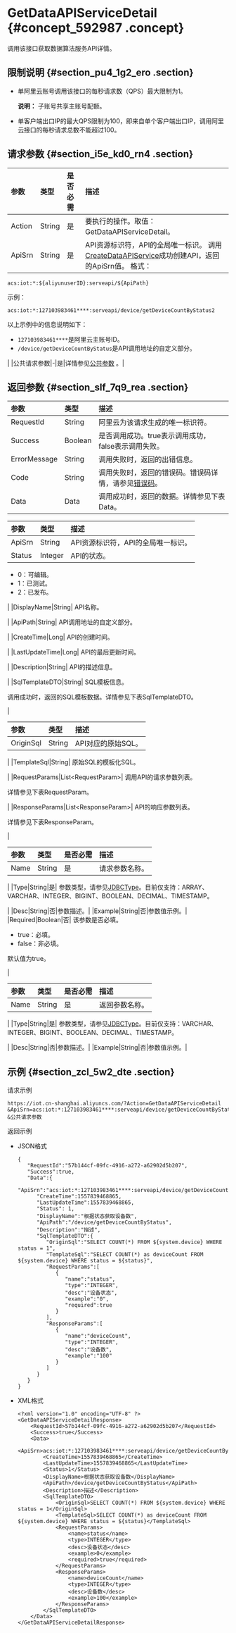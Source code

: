 # GetDataAPIServiceDetail {#concept_592987 .concept}

调用该接口获取数据算法服务API详情。

## 限制说明 {#section_pu4_1g2_ero .section}

-   单阿里云账号调用该接口的每秒请求数（QPS）最大限制为1。

    **说明：** 子账号共享主账号配额。

-   单客户端出口IP的最大QPS限制为100，即来自单个客户端出口IP，调用阿里云接口的每秒请求总数不能超过100。

## 请求参数 {#section_i5e_kd0_rn4 .section}

|参数|类型|是否必需|描述|
|:-|:-|:---|:-|
|Action|String|是|要执行的操作。取值：GetDataAPIServiceDetail。|
|ApiSrn|String|是|API资源标识符，API的全局唯一标识。 调用[CreateDataAPIService](cn.zh-CN/云端开发指南/云端API参考/数据开发API管理/CreateDataAPIService.md#)成功创建API，返回的ApiSrn值。 格式：

 ``` {#codeblock_391_wf7_y8j}
acs:iot:*:${aliyunuserID}:serveapi/${ApiPath}
```

 示例：

 ``` {#codeblock_fum_7gm_5ux}
acs:iot:*:127103983461****:serveapi/device/getDeviceCountByStatus2
```

 以上示例中的信息说明如下：

 -   `127103983461****`是阿里云主账号ID。
-   `/device/getDeviceCountByStatus`是API调用地址的自定义部分。

 |
|公共请求参数|-|是|详情参见[公共参数](cn.zh-CN/云端开发指南/云端API参考/公共参数.md#) 。|

## 返回参数 {#section_slf_7q9_rea .section}

|参数|类型|描述|
|:-|:-|:-|
|RequestId|String|阿里云为该请求生成的唯一标识符。|
|Success|Boolean|是否调用成功。true表示调用成功，false表示调用失败。|
|ErrorMessage|String|调用失败时，返回的出错信息。|
|Code|String|调用失败时，返回的错误码。错误码详情，请参见[错误码](cn.zh-CN/云端开发指南/云端API参考/错误码.md#)。|
|Data|Data|调用成功时，返回的数据。详情参见下表Data。|

|参数|类型|描述|
|:-|:-|:-|
|ApiSrn|String|API资源标识符，API的全局唯一标识。|
|Status|Integer| API的状态。

 -   0：可编辑。
-   1：已测试。
-   2：已发布。

 |
|DisplayName|String| API名称。

 |
|ApiPath|String| API调用地址的自定义部分。

 |
|CreateTime|Long| API的创建时间。

 |
|LastUpdateTime|Long| API的最后更新时间。

 |
|Description|String| API的描述信息。

 |
|SqlTemplateDTO|String| SQL模板信息。

 调用成功时，返回的SQL模板数据。详情参见下表SqlTemplateDTO。

 |

|参数|类型|描述|
|:-|:-|:-|
|OriginSql|String| API对应的原始SQL。

 |
|TemplateSql|String| 原始SQL的模板化SQL。

 |
|RequestParams|List<RequestParam\>| 调用API的请求参数列表。

 详情参见下表RequestParam。

 |
|ResponseParams|List<ResponseParam\>| API的响应参数列表。

 详情参见下表ResponseParam。

 |

|参数|类型|是否必需|描述|
|:-|:-|:---|:-|
|Name|String|是| 请求参数名称。

 |
|Type|String|是| 参数类型，请参见[JDBCType](https://docs.oracle.com/javase/8/docs/api/java/sql/JDBCType.html)。目前仅支持：ARRAY、VARCHAR、INTEGER、BIGINT、BOOLEAN、DECIMAL、TIMESTAMP。

 |
|Desc|String|否|参数描述。|
|Example|String|否|参数值示例。|
|Required|Boolean|否| 该参数是否必填。

 -   true：必填。
-   false：非必填。

 默认值为true。

 |

|参数|类型|是否必需|描述|
|:-|:-|:---|:-|
|Name|String|是| 返回参数名称。

 |
|Type|String|是| 参数类型，请参见[JDBCType](https://docs.oracle.com/javase/8/docs/api/java/sql/JDBCType.html)。目前仅支持：VARCHAR、INTEGER、BIGINT、BOOLEAN、DECIMAL、TIMESTAMP。

 |
|Desc|String|否|参数描述。|
|Example|String|否|参数值示例。|

## 示例 {#section_zcl_5w2_dte .section}

请求示例

``` {#codeblock_2k0_in4_ahl}
https://iot.cn-shanghai.aliyuncs.com/?Action=GetDataAPIServiceDetail
&ApiSrn=acs:iot:*:127103983461****:serveapi/device/getDeviceCountByStatus2
&公共请求参数
```

返回示例

-   JSON格式

    ``` {#codeblock_k6b_tt2_41u}
    {
       "RequestId":"57b144cf-09fc-4916-a272-a62902d5b207",
       "Success":true,
       "Data":{
          "ApiSrn":"acs:iot:*:127103983461****:serveapi/device/getDeviceCountByStatus2",
          "CreateTime":1557839468865,
          "LastUpdateTime":1557839468865,
          "Status": 1,
          "DisplayName":"根据状态获取设备数",
          "ApiPath":"/device/getDeviceCountByStatus",
          "Description":"描述",
          "SqlTemplateDTO":{
             "OriginSql":"SELECT COUNT(*) FROM ${system.device} WHERE status = 1",
             "TemplateSql":"SELECT COUNT(*) as deviceCount FROM ${system.device} WHERE status = ${status}",
             "RequestParams":[
                {
                   "name":"status",
                   "type":"INTEGER",
                   "desc":"设备状态",
                   "example":"0",
                   "required":true
                }
             ],
             "ResponseParams":[
                {
                   "name":"deviceCount",
                   "type":"INTEGER",
                   "desc":"设备数",
                   "example":"100"
                }
             ]
          }
       }
    }
    ```

-   XML格式

    ``` {#codeblock_mhx_36d_mdj}
    <?xml version="1.0" encoding="UTF-8" ?>
    <GetDataAPIServiceDetailResponse>
        <RequestId>57b144cf-09fc-4916-a272-a62902d5b207</RequestId>
        <Success>true</Success>
        <Data>
            <ApiSrn>acs:iot:*:127103983461****:serveapi/device/getDeviceCountByStatus2</ApiSrn>
            <CreateTime>1557839468865</CreateTime>
            <LastUpdateTime>1557839468865</LastUpdateTime>
            <Status>1</Status>
            <DisplayName>根据状态获取设备数</DisplayName>
            <ApiPath>/device/getDeviceCountByStatus</ApiPath>
            <Description>描述</Description>
            <SqlTemplateDTO>
                <OriginSql>SELECT COUNT(*) FROM ${system.device} WHERE status = 1</OriginSql>
                <TemplateSql>SELECT COUNT(*) as deviceCount FROM ${system.device} WHERE status = ${status}</TemplateSql>
                <RequestParams>
                    <name>status</name>
                    <type>INTEGER</type>
                    <desc>设备状态</desc>
                    <example>0</example>
                    <required>true</required>
                </RequestParams>
                <ResponseParams>
                    <name>deviceCount</name>
                    <type>INTEGER</type>
                    <desc>设备数</desc>
                    <example>100</example>
                </ResponseParams>
            </SqlTemplateDTO>
        </Data>
    </GetDataAPIServiceDetailResponse>
    ```


